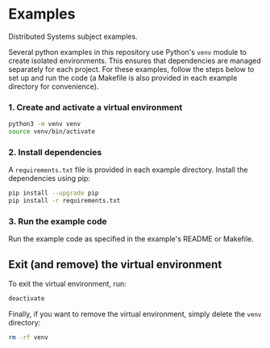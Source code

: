 # Examples
Distributed Systems subject examples.

Several python examples in this repository use Python's `venv` module to create isolated environments. This ensures that dependencies are managed separately for each project. For these examples, follow the steps below to set up and run the code (a Makefile is also provided in each example directory for convenience).

### 1. Create and activate a virtual environment

```bash
python3 -m venv venv
source venv/bin/activate
```

### 2. Install dependencies
A `requirements.txt` file is provided in each example directory. Install the dependencies using pip:

```bash
pip install --upgrade pip
pip install -r requirements.txt
```

### 3. Run the example code
Run the example code as specified in the example's README or Makefile.

## Exit (and remove) the virtual environment

To exit the virtual environment, run:

```bash
deactivate
```

Finally, if you want to remove the virtual environment, simply delete the `venv` directory:

```bash
rm -rf venv
```
